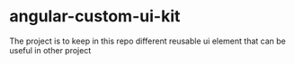 # angular-custom-ui-kit
The project is to keep in this repo different reusable ui element that can be useful in other project 
